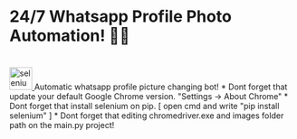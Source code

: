 # 24/7 Whatsapp Profile Photo Automation! 🦾🔥
# <a href="https://www.selenium.dev" target="_blank" rel="noreferrer"> 
  <img src="https://raw.githubusercontent.com/detain/svg-logos/780f25886640cef088af994181646db2f6b1a3f8/svg/selenium-logo.svg" alt="selenium" width="40" height="40"/> 
</a> Automatic whatsapp profile picture changing bot!
<a>
* Dont forget that update your default Google Chrome version. "Settings -> About Chrome" </a>
<a> * Dont forget that install selenium on pip. [ open cmd and write "pip install selenium" ]
</a>
<a> * Dont forget that editing chromedriver.exe and images folder path on the main.py project!
</a>
